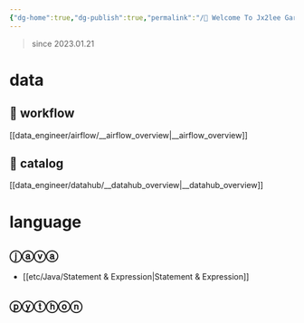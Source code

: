 ```yaml
---
{"dg-home":true,"dg-publish":true,"permalink":"/🤡 Welcome To Jx2lee Garden/","tags":["gardenEntry"],"dgPassFrontmatter":true}
---
```



> since 2023.01.21

# data
## 🔫 workflow
[[data_engineer/airflow/__airflow_overview\|__airflow_overview]]

## 🔑 catalog
[[data_engineer/datahub/__datahub_overview\|__datahub_overview]]

# language
## ⓙⓐⓥⓐ
- [[etc/Java/Statement & Expression\|Statement & Expression]]

## ⓟⓨⓣⓗⓞⓝ